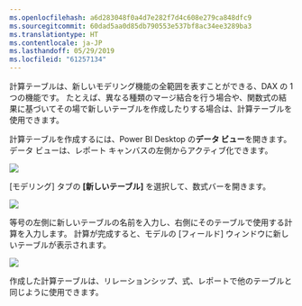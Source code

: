 ```yaml
---
ms.openlocfilehash: a6d283048f0a4d7e282f7d4c608e279ca848dfc9
ms.sourcegitcommit: 60dad5aa0d85db790553e537bf8ac34ee3289ba3
ms.translationtype: HT
ms.contentlocale: ja-JP
ms.lasthandoff: 05/29/2019
ms.locfileid: "61257134"
---
```

計算テーブルは、新しいモデリング機能の全範囲を表すことができる、DAX の 1 つの機能です。 たとえば、異なる種類のマージ結合を行う場合や、関数式の結果に基づいてその場で新しいテーブルを作成したりする場合は、計算テーブルを使用できます。

計算テーブルを作成するには、Power BI Desktop の**データ ビュー**を開きます。データ ビューは、レポート キャンバスの左側からアクティブ化できます。

![](media/2-6-create-calculated-tables/2-6_1.png)

[モデリング] タブの **[新しいテーブル]** を選択して、数式バーを開きます。

![](media/2-6-create-calculated-tables/2-6_1b.png)

等号の左側に新しいテーブルの名前を入力し、右側にそのテーブルで使用する計算を入力します。 計算が完成すると、モデルの [フィールド] ウィンドウに新しいテーブルが表示されます。

![](media/2-6-create-calculated-tables/2-6_2.png)

作成した計算テーブルは、リレーションシップ、式、レポートで他のテーブルと同じように使用できます。

